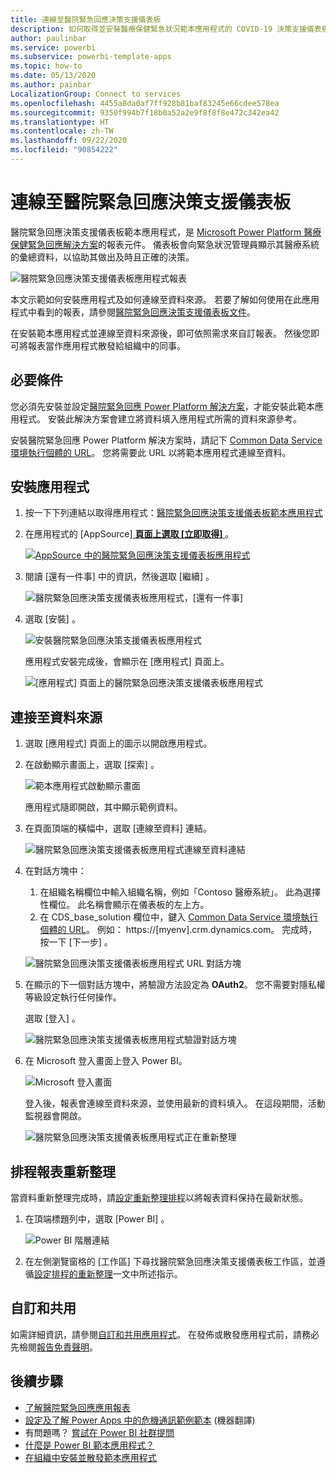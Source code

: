 ```yaml
---
title: 連線至醫院緊急回應決策支援儀表板
description: 如何取得並安裝醫療保健緊急狀況範本應用程式的 COVID-19 決策支援儀表板，以及如何連線至資料
author: paulinbar
ms.service: powerbi
ms.subservice: powerbi-template-apps
ms.topic: how-to
ms.date: 05/13/2020
ms.author: painbar
LocalizationGroup: Connect to services
ms.openlocfilehash: 4455a8da0af7ff928b81baf83245e66cdee578ea
ms.sourcegitcommit: 9350f994b7f18b0a52a2e9f8f8f8e472c342ea42
ms.translationtype: HT
ms.contentlocale: zh-TW
ms.lasthandoff: 09/22/2020
ms.locfileid: "90854222"
---
```

# <a name="connect-to-the-hospital-emergency-response-decision-support-dashboard"></a>連線至醫院緊急回應決策支援儀表板
醫院緊急回應決策支援儀表板範本應用程式，是 [Microsoft Power Platform 醫療保健緊急回應解決方案](https://powerapps.microsoft.com/blog/emergency-response-solution-a-microsoft-power-platform-solution-for-healthcare-emergency-response/)的報表元件。 儀表板會向緊急狀況管理員顯示其醫療系統的彙總資料，以協助其做出及時且正確的決策。

![醫院緊急回應決策支援儀表板應用程式報表](media/service-connect-to-health-emergency-response/service-health-emergency-response-app-report.png)

本文示範如何安裝應用程式及如何連線至資料來源。 若要了解如何使用在此應用程式中看到的報表，請參閱[醫院緊急回應決策支援儀表板文件](/powerapps/sample-apps/emergency-response/deploy-configure#view-the-power-bi-dashboard)。

在安裝範本應用程式並連線至資料來源後，即可依照需求來自訂報表。 然後您即可將報表當作應用程式散發給組織中的同事。

## <a name="prerequisites"></a>必要條件

您必須先安裝並設定[醫院緊急回應 Power Platform 解決方案](/powerapps/sample-apps/emergency-response/deploy-configure)，才能安裝此範本應用程式。 安裝此解決方案會建立將資料填入應用程式所需的資料來源參考。

安裝醫院緊急回應 Power Platform 解決方案時，請記下 [Common Data Service 環境執行個體的 URL](/powerapps/sample-apps/emergency-response/deploy-configure#publish-the-power-bi-dashboard)。 您將需要此 URL 以將範本應用程式連線至資料。

## <a name="install-the-app"></a>安裝應用程式

1. 按一下下列連結以取得應用程式：[醫院緊急回應決策支援儀表板範本應用程式](https://aka.ms/AppSource_Hospital_offer)

1. 在應用程式的 [AppSource][ **頁面上選取 [立即取得]** ](https://aka.ms/AppSource_Hospital_offer)。

    [![AppSource 中的醫院緊急回應決策支援儀表板應用程式](media/service-connect-to-health-emergency-response/service-health-emergency-response-app-appsource-get-it-now.png)](https://aka.ms/AppSource_Hospital_offer)

1. 閱讀 [還有一件事]  中的資訊，然後選取 [繼續]  。

    ![醫院緊急回應決策支援儀表板應用程式，[還有一件事]](media/service-connect-to-health-emergency-response/service-health-emergency-response-1-more-thing.png)

1. 選取 [安裝]  。 

    ![安裝醫院緊急回應決策支援儀表板應用程式](media/service-connect-to-health-emergency-response/service-health-emergency-response-select-install.png)

    應用程式安裝完成後，會顯示在 [應用程式] 頁面上。

   ![[應用程式] 頁面上的醫院緊急回應決策支援儀表板應用程式](media/service-connect-to-health-emergency-response/service-health-emergency-response-app-apps-page-icon.png)

## <a name="connect-to-data-sources"></a>連接至資料來源

1. 選取 [應用程式] 頁面上的圖示以開啟應用程式。

1. 在啟動顯示畫面上，選取 [探索]  。

   ![範本應用程式啟動顯示畫面](media/service-connect-to-health-emergency-response/service-health-emergency-response-app-splash-screen.png)

   應用程式隨即開啟，其中顯示範例資料。

1. 在頁面頂端的橫幅中，選取 [連線至資料]  連結。

   ![醫院緊急回應決策支援儀表板應用程式連線至資料連結](media/service-connect-to-health-emergency-response/service-health-emergency-response-app-connect-data.png)

1. 在對話方塊中：
   1. 在組織名稱欄位中輸入組織名稱，例如「Contoso 醫療系統」。 此為選擇性欄位。 此名稱會顯示在儀表板的左上方。
   1. 在 CDS_base_solution 欄位中，鍵入 [Common Data Service 環境執行個體的 URL](/powerapps/sample-apps/emergency-response/deploy-configure#publish-the-power-bi-dashboard)。 例如： https://[myenv].crm.dynamics.com。 完成時，按一下 [下一步]  。

   ![醫院緊急回應決策支援儀表板應用程式 URL 對話方塊](media/service-connect-to-health-emergency-response/service-health-emergency-response-app-url-dialog.png)

1. 在顯示的下一個對話方塊中，將驗證方法設定為 **OAuth2**。 您不需要對隱私權等級設定執行任何操作。

   選取 [登入]  。

   ![醫院緊急回應決策支援儀表板應用程式驗證對話方塊](media/service-connect-to-health-emergency-response/service-health-emergency-response-app-authentication-dialog.png)

1. 在 Microsoft 登入畫面上登入 Power BI。

   ![Microsoft 登入畫面](media/service-connect-to-health-emergency-response/service-health-emergency-response-app-microsoft-login.png)

   登入後，報表會連線至資料來源，並使用最新的資料填入。 在這段期間，活動監視器會開啟。

   ![醫院緊急回應決策支援儀表板應用程式正在重新整理](media/service-connect-to-health-emergency-response/service-health-emergency-response-app-refresh-monitor.png)

## <a name="schedule-report-refresh"></a>排程報表重新整理

當資料重新整理完成時，請[設定重新整理排程](../connect-data/refresh-scheduled-refresh.md)以將報表資料保持在最新狀態。

1. 在頂端標題列中，選取 [Power BI]  。

   ![Power BI 階層連結](media/service-connect-to-health-emergency-response/service-health-emergency-response-app-powerbi-breadcrumb.png)

1. 在左側瀏覽窗格的 [工作區]  下尋找醫院緊急回應決策支援儀表板工作區，並遵循[設定排程的重新整理](../connect-data/refresh-scheduled-refresh.md)一文中所述指示。

## <a name="customize-and-share"></a>自訂和共用

如需詳細資訊，請參閱[自訂和共用應用程式](../connect-data/service-template-apps-install-distribute.md#customize-and-share-the-app)。 在發佈或散發應用程式前，請務必先檢閱[報告免責聲明](../create-reports/sample-covid-19-us.md#disclaimers)。

## <a name="next-steps"></a>後續步驟
* [了解醫院緊急回應應用報表](/powerapps/sample-apps/emergency-response/deploy-configure#view-the-power-bi-dashboard)
* [設定及了解 Power Apps 中的危機通訊範例範本](/powerapps/maker/canvas-apps/sample-crisis-communication-app) (機器翻譯)
* 有問題嗎？ [嘗試在 Power BI 社群提問](https://community.powerbi.com/)
* [什麼是 Power BI 範本應用程式？](../connect-data/service-template-apps-overview.md)
* [在組織中安裝並散發範本應用程式](../connect-data/service-template-apps-install-distribute.md)